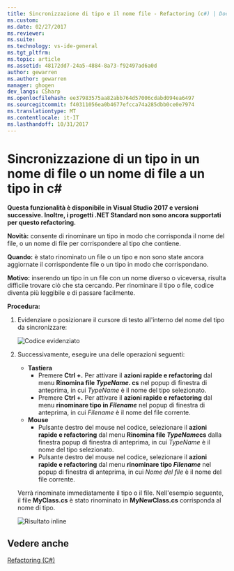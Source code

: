 ```yaml
---
title: Sincronizzazione di tipo e il nome file - Refactoring (c#) | Documenti Microsoft
ms.custom: 
ms.date: 02/27/2017
ms.reviewer: 
ms.suite: 
ms.technology: vs-ide-general
ms.tgt_pltfrm: 
ms.topic: article
ms.assetid: 48172dd7-24a5-4884-8a73-f92497ad6a0d
author: gewarren
ms.author: gewarren
manager: ghogen
dev_langs: CSharp
ms.openlocfilehash: ee37983575aa82abb764d57006cdabd094ea6497
ms.sourcegitcommit: f40311056ea0b4677efcca74a285dbb0ce0e7974
ms.translationtype: MT
ms.contentlocale: it-IT
ms.lasthandoff: 10/31/2017
---
```

# <a name="sync-a-type-to-a-filename-or-a-filename-to-a-type-in-c"></a>Sincronizzazione di un tipo in un nome di file o un nome di file a un tipo in c# #

<!-- VERSIONLESS -->
**Questa funzionalità è disponibile in Visual Studio 2017 e versioni successive.  Inoltre, i progetti .NET Standard non sono ancora supportati per questo refactoring.**

**Novità:** consente di rinominare un tipo in modo che corrisponda il nome del file, o un nome di file per corrispondere al tipo che contiene.

**Quando:** è stato rinominato un file o un tipo e non sono state ancora aggiornate il corrispondente file o un tipo in modo che corrispondano. 

**Motivo:** inserendo un tipo in un file con un nome diverso o viceversa, risulta difficile trovare ciò che sta cercando.  Per rinominare il tipo o file, codice diventa più leggibile e di passare facilmente.

**Procedura:**

1. Evidenziare o posizionare il cursore di testo all'interno del nome del tipo da sincronizzare:

   ![Codice evidenziato](media/synctype_highlight.png)

1. Successivamente, eseguire una delle operazioni seguenti:
   * **Tastiera**
     * Premere **Ctrl +.** Per attivare il **azioni rapide e refactoring** dal menu **Rinomina file *TypeName*. cs** nel popup di finestra di anteprima, in cui *TypeName* è il nome del tipo selezionato.
     * Premere **Ctrl +.** Per attivare il **azioni rapide e refactoring** dal menu **rinominare tipo in _Filename_**  nel popup di finestra di anteprima, in cui *Filename* è il nome del file corrente.
   * **Mouse**
     * Pulsante destro del mouse nel codice, selezionare il **azioni rapide e refactoring** dal menu **Rinomina file *TypeName*cs** dalla finestra popup di finestra di anteprima, in cui *TypeName* è il nome del tipo selezionato.
     * Pulsante destro del mouse nel codice, selezionare il **azioni rapide e refactoring** dal menu **rinominare tipo _Filename_**  nel popup di finestra di anteprima, in cui  *Nome del file* è il nome del file corrente.

   Verrà rinominate immediatamente il tipo o il file.  Nell'esempio seguente, il file **MyClass.cs** è stato rinominato in **MyNewClass.cs** corrisponda al nome di tipo.

   ![Risultato inline](media/synctype_result.png)

## <a name="see-also"></a>Vedere anche  
[Refactoring (C#)](../refactoring-csharp.md)
